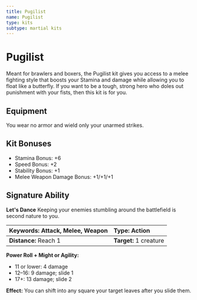 ```yaml
---
title: Pugilist
name: Pugilist
type: kits
subtype: martial kits
---
```


# Pugilist

Meant for brawlers and boxers, the Pugilist kit gives you access to a melee fighting style that boosts your Stamina and damage while allowing you to float like a butterfly. If you want to be a tough, strong hero who doles out punishment with your fists, then this kit is for you.

## Equipment

You wear no armor and wield only your unarmed strikes.

## Kit Bonuses

- Stamina Bonus: +6
- Speed Bonus: +2
- Stability Bonus: +1
- Melee Weapon Damage Bonus: +1/+1/+1

## Signature Ability

**Let's Dance** Keeping your enemies stumbling around the battlefield is second nature to you.

| **Keywords:** Attack, Melee, Weapon | **Type:** Action       |
| :---------------------------------- | :--------------------- |
| **Distance:** Reach 1               | **Target:** 1 creature |

**Power Roll + Might or Agility:**

- 11 or lower: 4 damage
- 12–16: 9 damage; slide 1
- 17+: 13 damage; slide 2

**Effect:** You can shift into any square your target leaves after you slide them.
